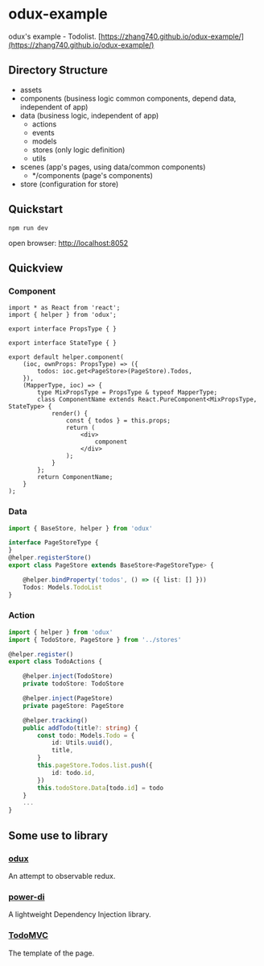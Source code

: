 # odux-example

odux's example - Todolist. [https://zhang740.github.io/odux-example/](https://zhang740.github.io/odux-example/)

## Directory Structure
- assets
- components (business logic common components, depend data, independent of app)
- data (business logic, independent of app)
    - actions
    - events
    - models
    - stores (only logic definition)
    - utils
- scenes (app's pages, using data/common components)
    - */components (page's components)
- store (configuration for store)

## Quickstart
```shell
npm run dev
```
open browser: [http://localhost:8052](http://localhost:8052)

## Quickview

### Component
```tsx
import * as React from 'react';
import { helper } from 'odux';

export interface PropsType { }

export interface StateType { }

export default helper.component(
    (ioc, ownProps: PropsType) => ({
        todos: ioc.get<PageStore>(PageStore).Todos,
    }),
    (MapperType, ioc) => {
        type MixPropsType = PropsType & typeof MapperType;
        class ComponentName extends React.PureComponent<MixPropsType, StateType> {
            render() {
                const { todos } = this.props;
                return (
                    <div>
                        component
                    </div>
                );
            }
        };
        return ComponentName;
    }
);
```

### Data
```ts
import { BaseStore, helper } from 'odux'

interface PageStoreType {
}
@helper.registerStore()
export class PageStore extends BaseStore<PageStoreType> {

    @helper.bindProperty('todos', () => ({ list: [] }))
    Todos: Models.TodoList
}
```

### Action
```ts
import { helper } from 'odux'
import { TodoStore, PageStore } from '../stores'

@helper.register()
export class TodoActions {

    @helper.inject(TodoStore)
    private todoStore: TodoStore

    @helper.inject(PageStore)
    private pageStore: PageStore

    @helper.tracking()
    public addTodo(title?: string) {
        const todo: Models.Todo = {
            id: Utils.uuid(),
            title,
        }
        this.pageStore.Todos.list.push({
            id: todo.id,
        })
        this.todoStore.Data[todo.id] = todo
    }
    ...
}

```

## Some use to library
### [odux](https://github.com/zhang740/odux)
An attempt to observable redux.

### [power-di](https://github.com/zhang740/power-di)
A lightweight Dependency Injection library.

### [TodoMVC](https://github.com/tastejs/todomvc)
The template of the page.
